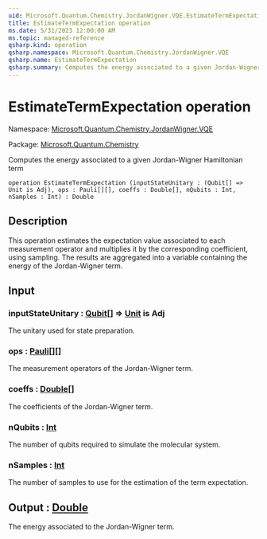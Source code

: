 ```yaml
---
uid: Microsoft.Quantum.Chemistry.JordanWigner.VQE.EstimateTermExpectation
title: EstimateTermExpectation operation
ms.date: 5/31/2023 12:00:00 AM
ms.topic: managed-reference
qsharp.kind: operation
qsharp.namespace: Microsoft.Quantum.Chemistry.JordanWigner.VQE
qsharp.name: EstimateTermExpectation
qsharp.summary: Computes the energy associated to a given Jordan-Wigner Hamiltonian term
---
```


# EstimateTermExpectation operation

Namespace: [Microsoft.Quantum.Chemistry.JordanWigner.VQE](xref:Microsoft.Quantum.Chemistry.JordanWigner.VQE)

Package: [Microsoft.Quantum.Chemistry](https://nuget.org/packages/Microsoft.Quantum.Chemistry)


Computes the energy associated to a given Jordan-Wigner Hamiltonian term

```qsharp
operation EstimateTermExpectation (inputStateUnitary : (Qubit[] => Unit is Adj), ops : Pauli[][], coeffs : Double[], nQubits : Int, nSamples : Int) : Double
```


## Description

This operation estimates the expectation value associated to each measurement operator andmultiplies it by the corresponding coefficient, using sampling.The results are aggregated into a variable containing the energy of the Jordan-Wigner term.

## Input

### inputStateUnitary : [Qubit](xref:microsoft.quantum.qsharp.valueliterals#qubit-literals)[] => [Unit](xref:microsoft.quantum.qsharp.valueliterals#unit-literal)  is Adj

The unitary used for state preparation.


### ops : [Pauli](xref:microsoft.quantum.qsharp.valueliterals#pauli-literals)[][]

The measurement operators of the Jordan-Wigner term.


### coeffs : [Double](xref:microsoft.quantum.qsharp.valueliterals#double-literals)[]

The coefficients of the Jordan-Wigner term.


### nQubits : [Int](xref:microsoft.quantum.qsharp.valueliterals#int-literals)

The number of qubits required to simulate the molecular system.


### nSamples : [Int](xref:microsoft.quantum.qsharp.valueliterals#int-literals)

The number of samples to use for the estimation of the term expectation.



## Output : [Double](xref:microsoft.quantum.qsharp.valueliterals#double-literals)

The energy associated to the Jordan-Wigner term.